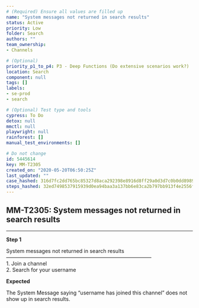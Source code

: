 ```yaml
---
# (Required) Ensure all values are filled up
name: "System messages not returned in search results"
status: Active
priority: Low
folder: Search
authors: ""
team_ownership: 
- Channels

# (Optional)
priority_p1_to_p4: P3 - Deep Functions (Do extensive scenarios work?)
location: Search
component: null
tags: []
labels: 
- se-prod
- search

# (Optional) Test type and tools
cypress: To Do
detox: null
mmctl: null
playwright: null
rainforest: []
manual_test_environments: []

# Do not change
id: 5445614
key: MM-T2305
created_on: "2020-05-20T06:50:25Z"
last_updated: ""
case_hashed: 316d7fc2dd765bc85327d8aca292398e8916d8ff29a0d3d7c0b0dd8989aadc18006d04a1622beb583d188e72dd6a8270
steps_hashed: 32ed7498537915939d0ea94baa3a137bb6e83ca2b797bb913f4e2556f4967f4ce6e9187ebb9dfed4e03dd9b4bab2fa38
---
```


<!-- (Auto-generated) Based on frontmatter's "key" and "name" -->

## MM-T2305: System messages not returned in search results

---

**Step 1**

System messages not returned in search results\
————————————————————————————\
1\. Join a channel\
2\. Search for your username

**Expected**

The System Message saying “username has joined this channel” does not show up in search results.
